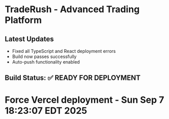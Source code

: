 # TradeRush - Advanced Trading Platform

## Latest Updates
- Fixed all TypeScript and React deployment errors
- Build now passes successfully
- Auto-push functionality enabled

## Build Status: ✅ READY FOR DEPLOYMENT
# Force Vercel deployment - Sun Sep  7 18:23:07 EDT 2025

